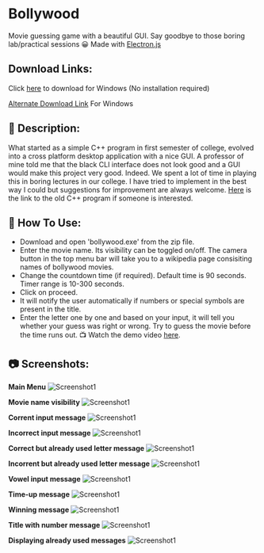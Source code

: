 # Bollywood
Movie guessing game with a beautiful GUI. Say goodbye to those boring lab/practical sessions 😀
Made with [Electron.js](https://www.electronjs.org/ "Electron.js")

## Download Links:
Click [here](https://github.com/Aadityajoshi151/Bollywood/releases/download/v1.0/Bollywood.-.Windows.rar) to download for Windows (No installation required)

[Alternate Download Link](http://www.mediafire.com/file/6lrbmiwi141uzmd/Bollywood_-_Windows.rar/file) For Windows

## 📝 Description:
What started as a simple C++ program in first semester of college, evolved into a cross platform desktop application with a nice GUI. A professor of mine told me that the black CLI interface does not look good and a GUI would make this project very good. Indeed.
We spent a lot of time in playing this in boring lectures in our college.
I have tried to implement in the best way I could but suggestions for improvement are always welcome.
[Here](https://github.com/Aadityajoshi151/Bollywood-CPP "Here") is the link to the old C++ program if someone is interested.

## 📜 How To Use:
- Download and open 'bollywood.exe' from the zip file.
- Enter the movie name. Its visibility can be toggled on/off. The camera button in the top menu bar will take you to a wikipedia page consisiting names of bollywood movies.
- Change the countdown time (if required).
Default time is 90 seconds.
Timer range is 10-300 seconds.
- Click on proceed.
- It will notify the user automatically if numbers or special symbols are present in the title.
- Enter the letter one by one and based on your input, it will tell you whether your guess was right or wrong. Try to guess the movie before the time runs out.
📺 Watch the demo video [here](https://www.youtube.com/watch?v=6DMQYRhATLY "here").

## 📷 Screenshots:
**Main Menu**
![Screenshot1](screenshots/1.jpg)

**Movie name visibility**
![Screenshot1](screenshots/2.jpg)

**Corrent input message**
![Screenshot1](screenshots/3.jpg)

**Incorrect input message**
![Screenshot1](screenshots/4.jpg)

**Correct but already used letter message**
![Screenshot1](screenshots/5.jpg)

**Incorrent but already used letter message**
![Screenshot1](screenshots/6.jpg)

**Vowel input message**
![Screenshot1](screenshots/7.jpg)

**Time-up message**
![Screenshot1](screenshots/8.jpg)

**Winning message**
![Screenshot1](screenshots/9.jpg)

**Title with number message**
![Screenshot1](screenshots/10.jpg)

**Displaying already used messages**
![Screenshot1](screenshots/12.jpg)